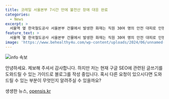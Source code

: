 ```yaml
---
title: 코레일 서울본부 7시간 만에 불전산 장애 대응 완료
categories:
  - News
excerpt: >
  서울역 옆 한국철도공사 서울본부 건물에서 발생한 화재는 직원 30여 명의 안전 대피로 인명피해는 없었으며, 소방당국이 3시간 반 만에 불을 껐다. 임시 복구 후 모든 서비스가 정상화됐으나 화재 원인과 피해 규모는 조사 중이다. (문의: social@ytn.co.kr) #서울역 #화재 #한국철도공사
feature_text: >
  서울역 옆 한국철도공사 서울본부 건물에서 발생한 화재는 직원 30여 명의 안전 대피로 인명피해는 없었으며, 소방당국이 3시간 반 만에 불을 껐다. 임시 복구 후 모든 서비스가 정상화됐으나 화재 원인과 피해 규모는 조사 중이다. (문의: social@ytn.co.kr) #서울역 #화재 #한국철도공사
image: 'https://www.behealthy4u.com/wp-content/uploads/2024/06/unnamed-file.png'
---
```


<p><img src="https://www.behealthy4u.com/wp-content/uploads/2024/06/unnamed-file.png" alt="info 속보" /></p>

<p>안녕하세요. 제보해 주셔서 감사합니다. 하지만 저는 현재 구글 SEO에 관련된 글쓰기를 도와드릴 수 있는 가이드로 블로그를 작성 중입니다. 혹시 다른 요청이 있으시다면 도와드릴 수 있는 부분이 무엇인지 알려주실 수 있을까요?</p>
생생한 뉴스, <a href="https://opensis.kr" rel="dofollow">opensis.kr</a>


